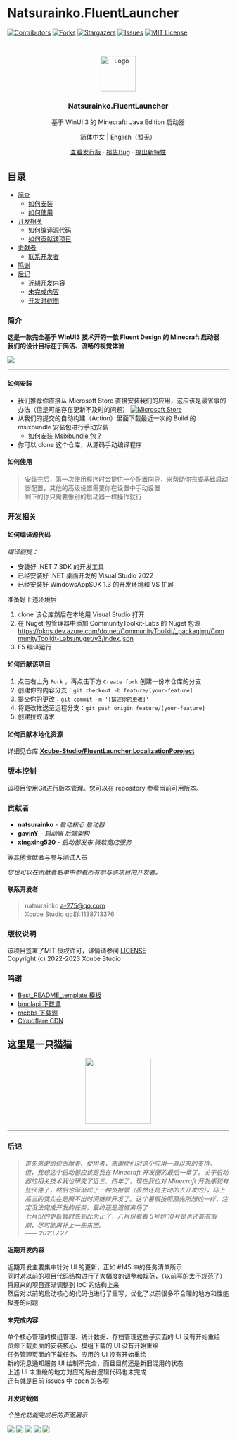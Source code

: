 # Natsurainko.FluentLauncher

<!-- PROJECT SHIELDS -->

[![Contributors][contributors-shield]][contributors-url]
[![Forks][forks-shield]][forks-url]
[![Stargazers][stars-shield]][stars-url]
[![Issues][issues-shield]][issues-url]
[![MIT License][license-shield]][license-url]

<!-- PROJECT LOGO -->
<br />

<p align="center">
  <a>
    <img src="docs/images/AppIcon.png" alt="Logo" width="80" height="80">
  </a>

  <h3 align="center">Natsurainko.FluentLauncher</h3>
  <p align="center">
    基于 WinUI 3 的 Minecraft: Java Edition 启动器
    <br />
    <p align="center">
      简体中文 | English（暂无）
    </p>
    <p align="center">
      <a href="https://github.com/Xcube-Studio/Natsurainko.FluentLauncher/releases">查看发行版</a>
      ·
      <a href="https://github.com/Xcube-Studio/Natsurainko.FluentLauncher/issues">报告Bug</a>
      ·
      <a href="https://github.com/Xcube-Studio/Natsurainko.FluentLauncher/issues">提出新特性</a>
    </p>
  </p>
</p>


## 目录
- [简介](#简介)
  - [如何安装](#如何安装)
  - [如何使用](#如何使用)
- [开发相关](#开发相关)
  - [如何编译源代码](#如何编译源代码)
  - [如何贡献该项目](#如何贡献该项目)
- [贡献者](#贡献者)
  - [联系开发者](#联系开发者)
- [鸣谢](#鸣谢)
- [后记](#后记)
  - [近期开发内容](#近期开发内容)
  - [未完成内容](#未完成内容)
  - [开发时截图](#开发时截图)

### 简介

**这是一款完全基于 WinUI3 技术开的一款 Fluent Design 的 Minecraft 启动器  
我们的设计目标在于简洁、流畅的视觉体验**

<img src="docs/images/image3.png">  

----------------------
#### 如何安装

+ 我们推荐你直接从 Microsoft Store 直接安装我们的应用，这应该是最省事的办法（但是可能存在更新不及时的问题）
 [![Microsoft Store](https://get.microsoft.com/images/en-us%20dark.svg)](https://apps.microsoft.com/store/detail/natsuriankofluentlauncher/9p4nqqxq942p)
+ 从我们的提交的自动构建（Action）里面下载最近一次的 Build 的 msixbundle 安装包进行手动安装 
  + [如何安装 Msixbundle 包 ?](https://github.com/Xcube-Studio/Natsurainko.FluentLauncher/wiki/%E5%A6%82%E4%BD%95%E5%AE%89%E8%A3%85-Msixbundle-%E5%8C%85)
+ 你可以 clone 这个仓库，从源码手动编译程序

#### 如何使用

> 安装完后，第一次使用程序时会提供一个配置向导，来帮助你完成基础启动器配置，其他的高级设置需要你在设置中手动设置  
> 剩下的你只需要像别的启动器一样操作就行

### 开发相关

#### 如何编译源代码

_编译前提：_
+ 安装好 .NET 7 SDK 的开发工具
+ 已经安装好 .NET 桌面开发的 Visual Studio 2022
+ 已经安装好 WindowsAppSDK 1.3 的开发环境和 VS 扩展

准备好上述环境后

1. clone 该仓库然后在本地用 Visual Studio 打开
2. 在 Nuget 包管理器中添加 CommunityToolkit-Labs 的 Nuget 包源  
https://pkgs.dev.azure.com/dotnet/CommunityToolkit/_packaging/CommunityToolkit-Labs/nuget/v3/index.json
3. F5 编译运行

#### 如何贡献该项目

1. 点击右上角 `Fork` ，再点击下方 `Create fork` 创建一份本仓库的分支
2. 创建你的内容分支：`git checkout -b feature/[your-feature]`
3. 提交你的更改：`git commit -m '[描述你的更改]'`
4. 将更改推送至远程分支：`git push origin feature/[your-feature]`
5. 创建拉取请求

#### 如何贡献本地化资源

详细见仓库 **[Xcube-Studio/FluentLauncher.LocalizationPoroject](https://github.com/Xcube-Studio/FluentLauncher.LocalizationPoroject)**

### 版本控制

该项目使用Git进行版本管理。您可以在 repository 参看当前可用版本。

### 贡献者

* **natsurainko** - *启动核心 启动器*
* **gavinY** - *启动器 后端架构*
* **xingxing520** - *启动器发布 微软商店服务*

等其他贡献者与参与测试人员

*您也可以在贡献者名单中参看所有参与该项目的开发者。*

#### 联系开发者

> natsurainko a-275@qq.com  
> Xcube Studio qq群:1138713376

### 版权说明

该项目签署了MIT 授权许可，详情请参阅 [LICENSE](LICENSE)  
Copyright (c) 2022-2023 Xcube Studio

### 鸣谢

- [Best_README_template 模板](https://github.com/shaojintian/Best_README_template)
- [bmclapi 下载源](https://bmclapidoc.bangbang93.com/)
- [mcbbs 下载源](https://download.mcbbs.net)
- [Cloudflare CDN](https://www.cloudflare.com)

## 这里是一只猫猫

<p align="center">
  <img src="docs/images/70.png" height="150">  
</p>

----------

### 后记

> _首先感谢给位贡献者、使用者，感谢你们对这个应用一直以来的支持。_  
_但，我想这个启动器应该是我在 Minecraft 开发圈的最后一章了。关于启动器的相关技术我也研究了近三、四年了，现在我也对 Minecraft 开发感到有些厌倦了，然后也渐渐成了一种负担罢（虽然还是主动的去开发的），马上高三的我实在是腾不出时间继续开发了。这个暑假按照原先所想的一样，注定没法完成开发的任务，最终还是遗憾离场了_  
> _七月份的更新暂时先到此为止了，八月份看看 5号到 10号是否还能有假期，尽可能再补上一些东西。_  
> _—— 2023.7.27_

#### 近期开发内容

近期开发主要集中针对 UI 的更新，正如 #145 中的任务清单所示  
同时对以前的项目代码结构进行了大幅度的调整和规范，（以前写的太不规范了）将原来的项目逐渐调整到 IoC 的结构上来  
然后对以前的启动核心的代码也进行了重写，优化了以前很多不合理的地方和性能极差的问题

#### 未完成内容

单个核心管理的模组管理、统计数据、存档管理这些子页面的 UI 没有开始重绘  
资源下载页面的安装核心、模组下载的 UI 没有开始重绘  
任务管理页面的下载任务、应用的 UI 没有开始重绘  
新的消息通知服务 UI 绘制不完全，而且目前还是新旧混用的状态  
上述 UI 未重绘的地方对应的后台逻辑代码也未完成  
还有就是目前 issues 中 open 的各项

#### 开发时截图

_个性化功能完成后的页面展示_

<img src="docs/images/image0.png">
<img src="docs/images/image3.png">
<img src="docs/images/image1.png">
<img src="docs/images/image2.png">
<img src="docs/images/image4.png">

<!-- links -->
[your-project-path]:Xcube-Studio/Natsurainko.FluentLauncher
[contributors-shield]: https://img.shields.io/github/contributors/Xcube-Studio/Natsurainko.FluentLauncher.svg?style=flat-square
[contributors-url]: https://github.com/Xcube-Studio/Natsurainko.FluentLauncher/graphs/contributors
[forks-shield]: https://img.shields.io/github/forks/Xcube-Studio/Natsurainko.FluentLauncher.svg?style=flat-square
[forks-url]: https://github.com/Xcube-Studio/Natsurainko.FluentLauncher/network/members
[stars-shield]: https://img.shields.io/github/stars/Xcube-Studio/Natsurainko.FluentLauncher.svg?style=flat-square
[stars-url]: https://github.com/Xcube-Studio/Natsurainko.FluentLauncher/stargazers
[issues-shield]: https://img.shields.io/github/issues/Xcube-Studio/Natsurainko.FluentLauncher.svg?style=flat-square
[issues-url]: https://img.shields.io/github/issues/Xcube-Studio/Natsurainko.FluentLauncher.svg
[license-shield]: https://img.shields.io/github/license/Xcube-Studio/Natsurainko.FluentLauncher.svg?style=flat-square
[license-url]: https://github.com/Xcube-Studio/Natsurainko.FluentLauncher/blob/master/LICENSE.txt
